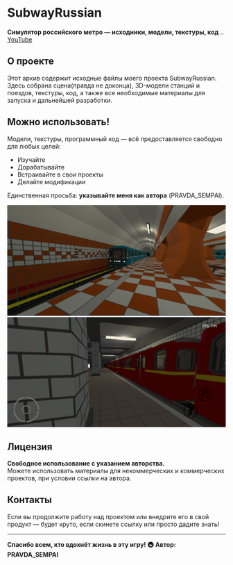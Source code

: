 # SubwayRussian

**Симулятор российского метро — исходники, модели, текстуры, код**
..
[YouTube](https://www.youtube.com/watch?v=GTtQNwtCi6g)

## О проекте

Этот архив содержит исходные файлы моего проекта SubwayRussian. Здесь собрана сцена(правда не доконца), 3D-модели станций и поездов, текстуры, код, а также все необходимые материалы для запуска и дальнейшей разработки.

## Можно использовать!

Модели, текстуры, программный код — всё предоставляется свободно для любых целей:  
* Изучайте  
* Дорабатывайте  
* Встраивайте в свои проекты  
* Делайте модификации

Единственная просьба: **указывайте меня как автора** (PRAVDA_SEMPAI).

![Модель поезда](image/Zastavka.png)
![Модель поезда2](image/Red.png)

## Лицензия

**Свободное использование с указанием авторства.**  
Можете использовать материалы для некоммерческих и коммерческих проектов, при условии ссылки на автора.

## Контакты

Если вы продолжите работу над проектом или внедрите его в свой продукт — будет круто, если скинете ссылку или просто дадите знать!

---

**Спасибо всем, кто вдохнёт жизнь в эту игру! 🚇**
**Автор: PRAVDA_SEMPAI**

